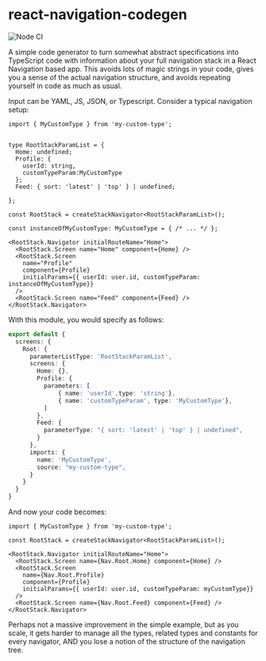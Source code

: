 react-navigation-codegen
========================

![Node CI](https://github.com/gas-buddy/react-navigation-codegen/workflows/Node%20CI/badge.svg)

A simple code generator to turn somewhat abstract specifications into TypeScript code with information about your full navigation stack in a React Navigation based app. This avoids lots of magic strings in your code, gives you a sense of the actual navigation structure, and avoids repeating yourself in code as much as usual.

Input can be YAML, JS, JSON, or Typescript. Consider a typical navigation setup:

```tsx
import { MyCustomType } from 'my-custom-type';


type RootStackParamList = {
  Home: undefined;
  Profile: { 
    userId: string, 
    customTypeParam:MyCustomType 
  };
  Feed: { sort: 'latest' | 'top' } | undefined;
  
};

const RootStack = createStackNavigator<RootStackParamList>();

const instanceOfMyCustomType: MyCustomType = { /* ... */ };

<RootStack.Navigator initialRouteName="Home">
  <RootStack.Screen name="Home" component={Home} />
  <RootStack.Screen
    name="Profile"
    component={Profile}
    initialParams={{ userId: user.id, customTypeParam: instanceOfMyCustomType}} 
  />
  <RootStack.Screen name="Feed" component={Feed} />
</RootStack.Navigator>
```

With this module, you would specify as follows:

```ts
export default {
  screens: {
    Root: {
      parameterListType: 'RootStackParamList',
      screens: {
        Home: {},
        Profile: {
          parameters: [
              { name: 'userId',type: 'string'}, 
              { name: 'customTypeParam', type: 'MyCustomType'},
          ]
        },
        Feed: {
          parameterType: "{ sort: 'latest' | 'top' } | undefined",
        }
      },
      imports: {
        name: 'MyCustomType',
        source: "my-custom-type",
      }
    }
  }
}
```

And now your code becomes:

```tsx
import { MyCustomType } from 'my-custom-type';

const RootStack = createStackNavigator<RootStackParamList>();

<RootStack.Navigator initialRouteName="Home">
  <RootStack.Screen name={Nav.Root.Home} component={Home} />
  <RootStack.Screen
    name={Nav.Root.Profile}
    component={Profile}
    initialParams={{ userId: user.id, customTypeParam: myCustomType}}
  />
  <RootStack.Screen name={Nav.Root.Feed} component={Feed} />
</RootStack.Navigator>
```

Perhaps not a massive improvement in the simple example, but as you scale, it gets harder to manage all the types, related types and constants for every navigator, AND you lose a notion of the structure of the navigation tree.
